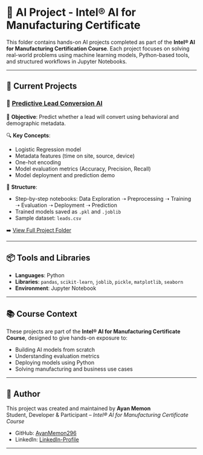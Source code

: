 # 🧠 AI Project - Intel® AI for Manufacturing Certificate

This folder contains hands-on AI projects completed as part of the **Intel® AI for Manufacturing Certification Course**. Each project focuses on solving real-world problems using machine learning models, Python-based tools, and structured workflows in Jupyter Notebooks.

---

## 📁 Current Projects

### 🔹 [Predictive Lead Conversion AI](https://github.com/AyanMemon296/Intel-AI-Certification/tree/main/Project/Predictive-Lead-Conversion-AI)

📌 **Objective**: Predict whether a lead will convert using behavioral and demographic metadata.

🔍 **Key Concepts**:
- Logistic Regression model
- Metadata features (time on site, source, device)
- One-hot encoding
- Model evaluation metrics (Accuracy, Precision, Recall)
- Model deployment and prediction demo

📂 **Structure**:
- Step-by-step notebooks: Data Exploration ➝ Preprocessing ➝ Training ➝ Evaluation ➝ Deployment ➝ Prediction
- Trained models saved as `.pkl` and `.joblib`
- Sample dataset: `leads.csv`

➡️ [View Full Project Folder](https://github.com/AyanMemon296/Intel-AI-Certification/tree/main/Project/Predictive-Lead-Conversion-AI)

---

## 📦 Tools and Libraries

- **Languages**: Python
- **Libraries**: `pandas`, `scikit-learn`, `joblib`, `pickle`, `matplotlib`, `seaborn`
- **Environment**: Jupyter Notebook

---

## 📚 Course Context

These projects are part of the **Intel® AI for Manufacturing Certificate Course**, designed to give hands-on exposure to:
- Building AI models from scratch
- Understanding evaluation metrics
- Deploying models using Python
- Solving manufacturing and business use cases

---

## 👤 Author

This project was created and maintained by **Ayan Memon**  
Student, Developer & Participant – *Intel® AI for Manufacturing Certificate Course*

- GitHub: [AyanMemon296](https://github.com/AyanMemon296)
- LinkedIn: [LinkedIn-Profile](https://www.linkedin.com/in/ayanmemon296)

---

